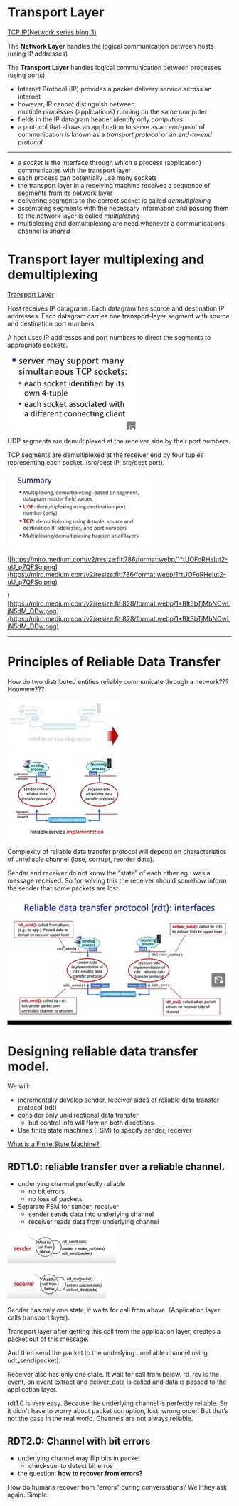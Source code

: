 # Transport Layer

[TCP IP(Network series blog 3)](https://medium.com/srendevops/tcp-ip-network-series-blog-3-f0421578177)

The **Network Layer** handles the logical communication between hosts (using IP addresses)

The **Transport Layer** handles logical communication between processes (using ports)

- Internet Protocol (IP) provides a packet delivery service across an internet
- however, IP cannot distinguish between multiple *processes* (applications) running on the same computer
- fields in the IP datagram header identify only *computers*
- a protocol that allows an application to serve as an *end-point* of communication is known as a *transport protocol* or an *end-to-end protocol*

---

- a *socket* is the interface through which a process (application) communicates with the transport layer
- each process can potentially use many sockets
- the transport layer in a receiving machine receives a sequence of segments from its network layer
- delivering segments to the correct socket is called *demultiplexing*
- assembling segments with the necessary information and passing them to the network layer is called *multiplexing*
- multiplexing and demultiplexing are need whenever a communications channel is *shared*

# Transport layer multiplexing and demultiplexing

[Transport Layer](https://www.dcs.bbk.ac.uk/~ptw/teaching/IWT/transport-layer/notes.html)

Host receives IP datagrams. Each datagram has source and destination IP addresses. Each datagram carries one transport-layer segment with source and destination port numbers.

A host uses IP addresses and port numbers to direct the segments to appropriate sockets.

![Untitled](Transport%20Layer%20c79daeb2de194c48afb96217370303c5/Untitled.png)

UDP segments are demultiplexed at the receiver side by their port numbers. 

TCP segments are demultiplexed at the receiver end by four tuples representing each socket. (src/dest IP, src/dest port).

![Untitled](Transport%20Layer%20c79daeb2de194c48afb96217370303c5/Untitled%201.png)

![https://miro.medium.com/v2/resize:fit:786/format:webp/1*tUOFoRHeIut2-uU_p7QFSg.png](https://miro.medium.com/v2/resize:fit:786/format:webp/1*tUOFoRHeIut2-uU_p7QFSg.png)

![https://miro.medium.com/v2/resize:fit:828/format:webp/1*BIt3bTjMbNOwLjN5dM_DDw.png](https://miro.medium.com/v2/resize:fit:828/format:webp/1*BIt3bTjMbNOwLjN5dM_DDw.png)

---

# Principles of Reliable Data Transfer

How do two distributed entities reliably communicate through a network??? Hoowww???

![Untitled](Transport%20Layer%20c79daeb2de194c48afb96217370303c5/Untitled%202.png)

![Untitled](Transport%20Layer%20c79daeb2de194c48afb96217370303c5/Untitled%203.png)

Complexity of reliable data transfer protocol will depend on characteristics of unreliable channel (lose, corrupt, reorder data).

Sender and receiver do not know the “state” of each other eg : was a message received. So for solving this the receiver should somehow inform the sender that some packets are lost. 

![Untitled](Transport%20Layer%20c79daeb2de194c48afb96217370303c5/Untitled%204.png)

# Designing reliable data transfer model.

We will: 

- incrementally develop sender, receiver sides of reliable data transfer protocol (rdt)
- consider only unidirectional data transfer
    - but control info will flow on both directions.
- Use finite state machines (FSM) to specify sender, receiver

[What is a Finite State Machine?](https://medium.com/@mlbors/what-is-a-finite-state-machine-6d8dec727e2c)

## RDT1.0: reliable transfer over a reliable channel.

- underlying channel perfectly reliable
    - no bit errors
    - no loss of packets
- Separate FSM for sender, receiver
    - sender sends data into underlying channel
    - receiver reads data from underlying channel

![Untitled](Transport%20Layer%20c79daeb2de194c48afb96217370303c5/Untitled%205.png)

![Untitled](Transport%20Layer%20c79daeb2de194c48afb96217370303c5/Untitled%206.png)

Sender has only one state, it waits for call from above. (Application layer calls transport layer).

Transport layer after getting this call from the application layer, creates a packet out of this message.

And then send the packet to the underlying unreliable channel using udt_send(packet).

Receiver also has only one state. It wait for call from below. rd_rcv is the event, on event extract and deliver_data is called and data is passed to the application layer.

rdt1.0 is very easy. Because the underlying channel is perfectly reliable. So it didn't have to worry about packet corruption, lost, wrong order. But that’s not the case in the real world. Channels are not always reliable. 

## RDT2.0: Channel with bit errors

- underlying channel may flip bits in packet
    - checksum to detect bit erros
- the question: **how to recover from errors?**

How do humans recover from “errors” during conversations? Well they ask again. Simple.